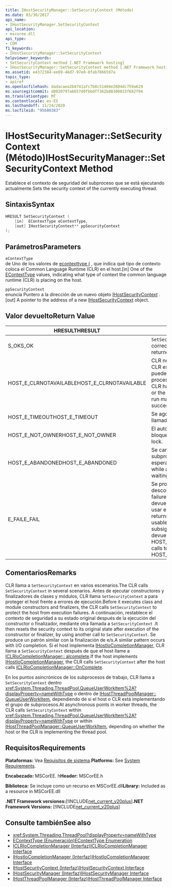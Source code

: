```yaml
---
title: IHostSecurityManager::SetSecurityContext (Método)
ms.date: 03/30/2017
api_name:
- IHostSecurityManager.SetSecurityContext
api_location:
- mscoree.dll
api_type:
- COM
f1_keywords:
- IHostSecurityManager::SetSecurityContext
helpviewer_keywords:
- SetSecurityContext method [.NET Framework hosting]
- IHostSecurityManager::SetSecurityContext method [.NET Framework hosting]
ms.assetid: e4372384-ee69-48d7-97e0-8fab7866597a
topic_type:
- apiref
ms.openlocfilehash: dadacaea2b8741afc7b8c51404e2604dc759a629
ms.sourcegitcommit: d8020797a6657d0fbbdff362b80300815f682f94
ms.translationtype: MT
ms.contentlocale: es-ES
ms.lasthandoff: 11/24/2020
ms.locfileid: "95680383"
---
```

# <a name="ihostsecuritymanagersetsecuritycontext-method"></a><span data-ttu-id="a3f8b-102">IHostSecurityManager::SetSecurityContext (Método)</span><span class="sxs-lookup"><span data-stu-id="a3f8b-102">IHostSecurityManager::SetSecurityContext Method</span></span>

<span data-ttu-id="a3f8b-103">Establece el contexto de seguridad del subproceso que se está ejecutando actualmente.</span><span class="sxs-lookup"><span data-stu-id="a3f8b-103">Sets the security context of the currently executing thread.</span></span>  
  
## <a name="syntax"></a><span data-ttu-id="a3f8b-104">Sintaxis</span><span class="sxs-lookup"><span data-stu-id="a3f8b-104">Syntax</span></span>  
  
```cpp  
HRESULT SetSecurityContext (  
    [in]  EContextType eContextType,  
    [out] IHostSecurityContext** ppSecurityContext  
);  
```  
  
## <a name="parameters"></a><span data-ttu-id="a3f8b-105">Parámetros</span><span class="sxs-lookup"><span data-stu-id="a3f8b-105">Parameters</span></span>  

 `eContextType`  
 <span data-ttu-id="a3f8b-106">de Uno de los valores de [econtexttype (](econtexttype-enumeration.md) , que indica qué tipo de contexto coloca el Common Language Runtime (CLR) en el host.</span><span class="sxs-lookup"><span data-stu-id="a3f8b-106">[in] One of the [EContextType](econtexttype-enumeration.md) values, indicating what type of context the common language runtime (CLR) is placing on the host.</span></span>  
  
 `ppSecurityContext`  
 <span data-ttu-id="a3f8b-107">enuncia Puntero a la dirección de un nuevo objeto [IHostSecurityContext](ihostsecuritycontext-interface.md) .</span><span class="sxs-lookup"><span data-stu-id="a3f8b-107">[out] A pointer to the address of a new [IHostSecurityContext](ihostsecuritycontext-interface.md) object.</span></span>  
  
## <a name="return-value"></a><span data-ttu-id="a3f8b-108">Valor devuelto</span><span class="sxs-lookup"><span data-stu-id="a3f8b-108">Return Value</span></span>  
  
|<span data-ttu-id="a3f8b-109">HRESULT</span><span class="sxs-lookup"><span data-stu-id="a3f8b-109">HRESULT</span></span>|<span data-ttu-id="a3f8b-110">Descripción</span><span class="sxs-lookup"><span data-stu-id="a3f8b-110">Description</span></span>|  
|-------------|-----------------|  
|<span data-ttu-id="a3f8b-111">S_OK</span><span class="sxs-lookup"><span data-stu-id="a3f8b-111">S_OK</span></span>|<span data-ttu-id="a3f8b-112">`SetSecurityContext` se devolvió correctamente.</span><span class="sxs-lookup"><span data-stu-id="a3f8b-112">`SetSecurityContext` returned successfully.</span></span>|  
|<span data-ttu-id="a3f8b-113">HOST_E_CLRNOTAVAILABLE</span><span class="sxs-lookup"><span data-stu-id="a3f8b-113">HOST_E_CLRNOTAVAILABLE</span></span>|<span data-ttu-id="a3f8b-114">CLR no se ha cargado en un proceso o CLR está en un estado en el que no puede ejecutar código administrado ni procesar la llamada correctamente.</span><span class="sxs-lookup"><span data-stu-id="a3f8b-114">The CLR has not been loaded into a process, or the CLR is in a state in which it cannot run managed code or process the call successfully.</span></span>|  
|<span data-ttu-id="a3f8b-115">HOST_E_TIMEOUT</span><span class="sxs-lookup"><span data-stu-id="a3f8b-115">HOST_E_TIMEOUT</span></span>|<span data-ttu-id="a3f8b-116">Se agotó el tiempo de espera de la llamada.</span><span class="sxs-lookup"><span data-stu-id="a3f8b-116">The call timed out.</span></span>|  
|<span data-ttu-id="a3f8b-117">HOST_E_NOT_OWNER</span><span class="sxs-lookup"><span data-stu-id="a3f8b-117">HOST_E_NOT_OWNER</span></span>|<span data-ttu-id="a3f8b-118">El autor de la llamada no posee el bloqueo.</span><span class="sxs-lookup"><span data-stu-id="a3f8b-118">The caller does not own the lock.</span></span>|  
|<span data-ttu-id="a3f8b-119">HOST_E_ABANDONED</span><span class="sxs-lookup"><span data-stu-id="a3f8b-119">HOST_E_ABANDONED</span></span>|<span data-ttu-id="a3f8b-120">Se canceló un evento mientras un subproceso o fibra bloqueados estaba esperando en él.</span><span class="sxs-lookup"><span data-stu-id="a3f8b-120">An event was canceled while a blocked thread or fiber was waiting on it.</span></span>|  
|<span data-ttu-id="a3f8b-121">E_FAIL</span><span class="sxs-lookup"><span data-stu-id="a3f8b-121">E_FAIL</span></span>|<span data-ttu-id="a3f8b-122">Se produjo un error grave desconocido.</span><span class="sxs-lookup"><span data-stu-id="a3f8b-122">An unknown catastrophic failure occurred.</span></span> <span data-ttu-id="a3f8b-123">Cuando un método devuelve E_FAIL, CLR ya no se puede usar en el proceso.</span><span class="sxs-lookup"><span data-stu-id="a3f8b-123">When a method returns E_FAIL, the CLR is no longer usable within the process.</span></span> <span data-ttu-id="a3f8b-124">Las llamadas subsiguientes a métodos de hospedaje devuelven HOST_E_CLRNOTAVAILABLE.</span><span class="sxs-lookup"><span data-stu-id="a3f8b-124">Subsequent calls to hosting methods return HOST_E_CLRNOTAVAILABLE.</span></span>|  
  
## <a name="remarks"></a><span data-ttu-id="a3f8b-125">Comentarios</span><span class="sxs-lookup"><span data-stu-id="a3f8b-125">Remarks</span></span>  

 <span data-ttu-id="a3f8b-126">CLR llama a `SetSecurityContext` en varios escenarios.</span><span class="sxs-lookup"><span data-stu-id="a3f8b-126">The CLR calls `SetSecurityContext` in several scenarios.</span></span> <span data-ttu-id="a3f8b-127">Antes de ejecutar constructores y finalizadores de clases y módulos, CLR llama `SetSecurityContext` a para proteger el host frente a errores de ejecución.</span><span class="sxs-lookup"><span data-stu-id="a3f8b-127">Before it executes class and module constructors and finalizers, the CLR calls `SetSecurityContext` to protect the host from execution failures.</span></span> <span data-ttu-id="a3f8b-128">A continuación, restablece el contexto de seguridad a su estado original después de la ejecución del constructor o finalizador, mediante otra llamada a `SetSecurityContext` .</span><span class="sxs-lookup"><span data-stu-id="a3f8b-128">It then resets the security context to its original state after execution of the constructor or finalizer, by using another call to `SetSecurityContext`.</span></span> <span data-ttu-id="a3f8b-129">Se produce un patrón similar con la finalización de e/s.</span><span class="sxs-lookup"><span data-stu-id="a3f8b-129">A similar pattern occurs with I/O completion.</span></span> <span data-ttu-id="a3f8b-130">Si el host implementa [IHostIoCompletionManager](ihostiocompletionmanager-interface.md), CLR llama a `SetSecurityContext` después de que el host llame a [ICLRIoCompletionManager:: alcomplete](iclriocompletionmanager-oncomplete-method.md).</span><span class="sxs-lookup"><span data-stu-id="a3f8b-130">If the host implements [IHostIoCompletionManager](ihostiocompletionmanager-interface.md), the CLR calls `SetSecurityContext` after the host calls [ICLRIoCompletionManager::OnComplete](iclriocompletionmanager-oncomplete-method.md).</span></span>  
  
 <span data-ttu-id="a3f8b-131">En los puntos asincrónicos de los subprocesos de trabajo, CLR llama a `SetSecurityContext` dentro <xref:System.Threading.ThreadPool.QueueUserWorkItem%2A?displayProperty=nameWithType> o dentro de [IHostThreadPoolManager:: QueueUserWorkItem](ihostthreadpoolmanager-queueuserworkitem-method.md), dependiendo de si el host o CLR está implementando el grupo de subprocesos.</span><span class="sxs-lookup"><span data-stu-id="a3f8b-131">At asynchronous points in worker threads, the CLR calls `SetSecurityContext` within <xref:System.Threading.ThreadPool.QueueUserWorkItem%2A?displayProperty=nameWithType> or within [IHostThreadPoolManager::QueueUserWorkItem](ihostthreadpoolmanager-queueuserworkitem-method.md), depending on whether the host or the CLR is implementing the thread pool.</span></span>  
  
## <a name="requirements"></a><span data-ttu-id="a3f8b-132">Requisitos</span><span class="sxs-lookup"><span data-stu-id="a3f8b-132">Requirements</span></span>  

 <span data-ttu-id="a3f8b-133">**Plataformas:** Vea [Requisitos de sistema](../../get-started/system-requirements.md).</span><span class="sxs-lookup"><span data-stu-id="a3f8b-133">**Platforms:** See [System Requirements](../../get-started/system-requirements.md).</span></span>  
  
 <span data-ttu-id="a3f8b-134">**Encabezado:** MSCorEE. h</span><span class="sxs-lookup"><span data-stu-id="a3f8b-134">**Header:** MSCorEE.h</span></span>  
  
 <span data-ttu-id="a3f8b-135">**Biblioteca:** Se incluye como un recurso en MSCorEE.dll</span><span class="sxs-lookup"><span data-stu-id="a3f8b-135">**Library:** Included as a resource in MSCorEE.dll</span></span>  
  
 <span data-ttu-id="a3f8b-136">**.NET Framework versiones:**[!INCLUDE[net_current_v20plus](../../../../includes/net-current-v20plus-md.md)]</span><span class="sxs-lookup"><span data-stu-id="a3f8b-136">**.NET Framework Versions:** [!INCLUDE[net_current_v20plus](../../../../includes/net-current-v20plus-md.md)]</span></span>  
  
## <a name="see-also"></a><span data-ttu-id="a3f8b-137">Consulte también</span><span class="sxs-lookup"><span data-stu-id="a3f8b-137">See also</span></span>

- <xref:System.Threading.ThreadPool?displayProperty=nameWithType>
- [<span data-ttu-id="a3f8b-138">EContextType (Enumeración)</span><span class="sxs-lookup"><span data-stu-id="a3f8b-138">EContextType Enumeration</span></span>](econtexttype-enumeration.md)
- [<span data-ttu-id="a3f8b-139">ICLRIoCompletionManager (Interfaz)</span><span class="sxs-lookup"><span data-stu-id="a3f8b-139">ICLRIoCompletionManager Interface</span></span>](iclriocompletionmanager-interface.md)
- [<span data-ttu-id="a3f8b-140">IHostIoCompletionManager (Interfaz)</span><span class="sxs-lookup"><span data-stu-id="a3f8b-140">IHostIoCompletionManager Interface</span></span>](ihostiocompletionmanager-interface.md)
- [<span data-ttu-id="a3f8b-141">IHostSecurityContext (Interfaz)</span><span class="sxs-lookup"><span data-stu-id="a3f8b-141">IHostSecurityContext Interface</span></span>](ihostsecuritycontext-interface.md)
- [<span data-ttu-id="a3f8b-142">IHostSecurityManager (Interfaz)</span><span class="sxs-lookup"><span data-stu-id="a3f8b-142">IHostSecurityManager Interface</span></span>](ihostsecuritymanager-interface.md)
- [<span data-ttu-id="a3f8b-143">IHostThreadPoolManager (Interfaz)</span><span class="sxs-lookup"><span data-stu-id="a3f8b-143">IHostThreadPoolManager Interface</span></span>](ihostthreadpoolmanager-interface.md)
